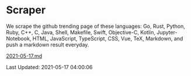 # Scraper

We scrape the github trending page of these languages: Go, Rust, Python, Ruby, C++, C, Java, Shell, Makefile, Swift, Objective-C, Kotlin, Jupyter-Notebook, HTML, JavaScript, TypeScript, CSS, Vue, TeX, Markdown, and push a markdown result everyday.

[2021-05-17.md](https://github.com/yangwenmai/github-trending-backup/blob/master/2021-05-17.md)

Last Updated: 2021-05-17 04:00:06